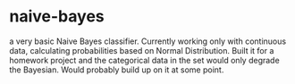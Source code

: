 # naive-bayes
a very basic Naive Bayes classifier. Currently working only with continuous data, calculating probabilities based on Normal Distribution. Built it for a homework project and the categorical data in the set would only degrade the Bayesian. Would probably build up on it at some point.
